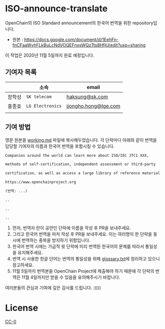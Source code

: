 # ISO-announce-translate

OpenChain의 ISO Standard announcement의 한국어 번역을 위한 repository입니다. 

* 원본 : https://docs.google.com/document/d/1EehFn-fnCFaaWvhFLkBuLcNdVOQEFnxsWQzTts8HfjU/edit?usp=sharing

이 작업은 2020년 11월 5일까지 완료 예정입니다. 

## 기여자 목록

|                |소속                          |email                         |
|----------------|-------------------------------|-----------------------------|
|장학성   |`SK telecom`            |haksung@sk.com           |
| 홍종호 | `LG Electronics` | jjongho.hong@lge.com |
|          |           |            |

## 기여 방법

영문 원본을 [working.md](./working.md) 파일에 복사해두었습니다. 각 단락마다 아래와 같이 번역을 담당할 기여자의 이름과 한국어 번역을 포함시킬 수 있습니다. 


```html
Companies around the world can learn more about ISO/IEC JTC1 XXX, 

methods of self-certification, independent assessment or third-party 

certification, as well as access a large library of reference material at:

https://www.openchainproject.org

(번역: ...)

..

..

..
```

1. 먼저, 번역자 란이 공란인 단락에 이름을 작성 후 PR을 보내주세요. 
2. 그리고 한국어 번역을 마저 작성 후 PR을 보내주세요. 이는 여러명이 한 단락을 동시에 번역하는 중복을 방지하기 위함입니다. 
3. 한국어 번역 시에는 가급적 윗 단락에 미리 번역된 한국어의 문체를 따라서 통일성을 유지해주세요. 
4. 번역 시 사용한 한글 단어는 번역의 통일성을 위해 [glossary.txt](./glossary.txt)에 정리하고 있으니 참고하세요. 
5. 11월 5일까지 번역본을 OpenChain Project에 제출해야 하기 때문에 각 단락의 번역은 11월 4일까지만 받을 수 있음을 유의해주시기 바랍니다. 


여러분들의 관심과 기여에 깊은 감사를 드립니다. :))))

# License

[CC-0](./LICENSE)
